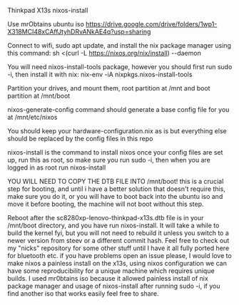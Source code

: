 Thinkpad X13s nixos-install 

Use mrObtains ubuntu iso https://drive.google.com/drive/folders/1wp1-X318MCI48xCAffJtyhDRvANkAE4q?usp=sharing

Connect to wifi, sudo apt update, and install the nix package manager using this command: sh <(curl -L https://nixos.org/nix/install) --daemon

You will need nixos-install-tools package, however you should first run sudo -i, then install it with nix: nix-env -iA nixpkgs.nixos-install-tools

Partition your drives, and mount them, root partition at /mnt and boot partition at /mnt/boot

nixos-generate-config command should generate a base config file for you at /mnt/etc/nixos

You should keep your hardware-configuration.nix as is but everything else should be replaced by the config files in this repo

nixos-install is the command to install nixos once your config files are set up, run this as root, so make sure you run sudo -i, then when you are logged in as root run nixos-install

YOU WILL NEED TO COPY THE DTB FILE INTO /mnt/boot! this is a crucial step for booting, and until i have a better solution that doesn't require this, make sure you do it, or you will have to boot back into the ubuntu iso and move it before booting, the machine will not boot without this step.

Reboot after the sc8280xp-lenovo-thinkpad-x13s.dtb file is in your /mnt/boot directory, and you have run nixos-install. It will take a while to build the kernel fyi, but you will not need to rebuild it unless you switch to a newer version from steev or a different commit hash. Feel free to check out my "nicks" repository for some other stuff until I have it all fully ported here for bluetooth etc. if you have problems open an issue please, I would love to make nixos a painless install on the x13s, using nixos configuration we can have some reproducibility for a unique machine which requires unique builds. I used mr0btains iso because it allowed painless install of nix package manager and usage of nixos-install after running sudo -i, if you find another iso that works easily feel free to share.
